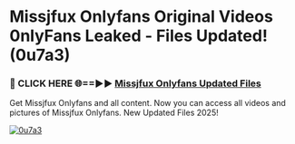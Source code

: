 # Missjfux Onlyfans Original Videos 0nlyFans Leaked - Files Updated! (0u7a3)

<h3>🔴 CLICK HERE 🌐==►► <a href="https://tinyurl.com/2m67pmp6" rel="nofollow">Missjfux Onlyfans Updated Files</a></h3>

Get Missjfux Onlyfans and all content. Now you can access all videos and pictures of Missjfux Onlyfans. New Updated Files 2025!

[![0u7a3](https://i.imgur.com/H4QAA4z.gif)](https://tinyurl.com/2m67pmp6)